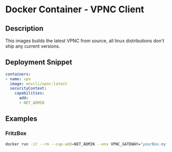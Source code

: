 # Docker Container - VPNC Client

## Description

This images builds the latest VPNC from source, all linux distributions don't ship any current versions.

## Deployment Snippet

```yaml
containers:
- name: vpn
  image: envcli/vpnc:latest
  securityContext:
    capabilities:
      add:
      - NET_ADMIN
```

## Examples

### FritzBox

```bash
docker run -it --rm --cap-add=NET_ADMIN --env VPNC_GATEWAY="yourBox.myfritz.net" --env VPNC_ID="userName" --env VPNC_SECRET="sharedSecret" --env VPNC_USERNAME="userName" --env VPNC_PASSWORD="userPassword" envcli/vpnc:latest vpnc --debug 2 --no-detach
```
